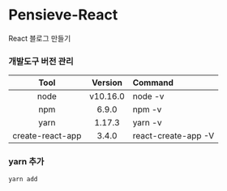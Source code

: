 # Pensieve-React
React 블로그 만들기 

### 개발도구 버전 관리
|Tool|Version|Command| 
|:-----:|:---:|:----|
|node|v10.16.0|node -v|
|npm|6.9.0|npm -v|
|yarn|1.17.3|yarn -v|
|create-react-app|3.4.0|react-create-app -V|

### yarn 추가
```cmd
yarn add 

```


